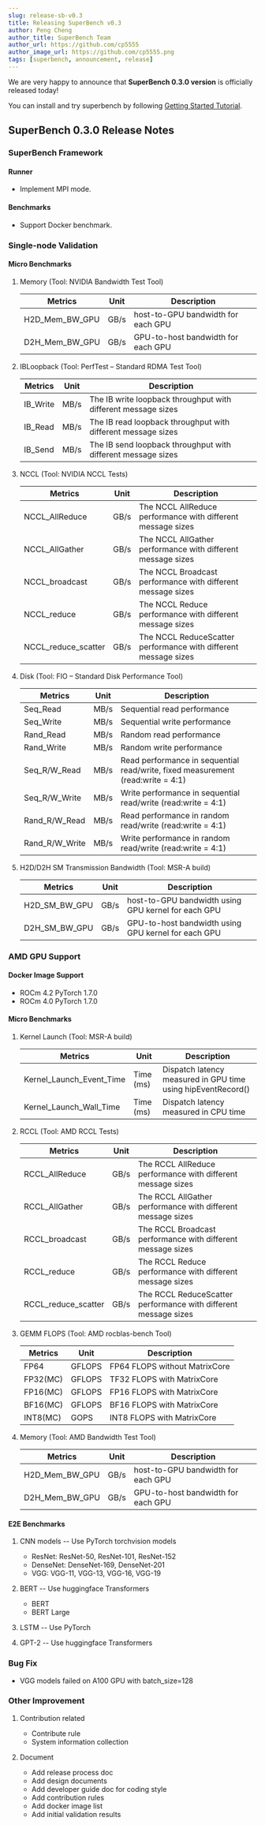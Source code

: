 ```yaml
---
slug: release-sb-v0.3
title: Releasing SuperBench v0.3
author: Peng Cheng
author_title: SuperBench Team
author_url: https://github.com/cp5555
author_image_url: https://github.com/cp5555.png
tags: [superbench, announcement, release]
---
```


We are very happy to announce that **SuperBench 0.3.0 version** is officially released today!

You can install and try superbench by following [Getting Started Tutorial](https://microsoft.github.io/superbenchmark/docs/getting-started/installation).

## SuperBench 0.3.0 Release Notes

### SuperBench Framework

#### Runner

- Implement MPI mode.

#### Benchmarks

- Support Docker benchmark.

### Single-node Validation

#### Micro Benchmarks

1. Memory (Tool: NVIDIA Bandwidth Test Tool)

   | Metrics        | Unit | Description                         |
   |----------------|------|-------------------------------------|
   | H2D_Mem_BW_GPU | GB/s | host-to-GPU bandwidth for each GPU  |
   | D2H_Mem_BW_GPU | GB/s | GPU-to-host bandwidth  for each GPU |

2. IBLoopback (Tool: PerfTest – Standard RDMA Test Tool)

   | Metrics  | Unit | Description                                                   |
   |----------|------|---------------------------------------------------------------|
   | IB_Write | MB/s | The IB write loopback throughput with different message sizes |
   | IB_Read  | MB/s | The IB read loopback throughput with different message sizes  |
   | IB_Send  | MB/s | The IB send loopback throughput with different message sizes  |

3. NCCL (Tool: NVIDIA NCCL Tests)

   | Metrics             | Unit | Description                                                     |
   |---------------------|------|-----------------------------------------------------------------|
   | NCCL_AllReduce      | GB/s | The NCCL AllReduce performance with different message sizes     |
   | NCCL_AllGather      | GB/s | The NCCL AllGather performance with different message sizes     |
   | NCCL_broadcast      | GB/s | The NCCL Broadcast performance with different message sizes     |
   | NCCL_reduce         | GB/s | The NCCL Reduce performance with different message sizes        |
   | NCCL_reduce_scatter | GB/s | The NCCL ReduceScatter performance with different message sizes |

4. Disk (Tool: FIO – Standard Disk Performance Tool)

   | Metrics        | Unit | Description                                                                     |
   |----------------|------|---------------------------------------------------------------------------------|
   | Seq_Read       | MB/s | Sequential read performance                                                     |
   | Seq_Write      | MB/s | Sequential write performance                                                    |
   | Rand_Read      | MB/s | Random read performance                                                         |
   | Rand_Write     | MB/s | Random write performance                                                        |
   | Seq_R/W_Read   | MB/s | Read performance in sequential read/write, fixed measurement (read:write = 4:1) |
   | Seq_R/W_Write  | MB/s | Write performance in sequential read/write (read:write = 4:1)                   |
   | Rand_R/W_Read  | MB/s | Read performance in random read/write (read:write = 4:1)                        |
   | Rand_R/W_Write | MB/s | Write performance in random read/write (read:write = 4:1)                       |

5. H2D/D2H SM Transmission Bandwidth (Tool: MSR-A build)

   | Metrics       | Unit | Description                                         |
   |---------------|------|-----------------------------------------------------|
   | H2D_SM_BW_GPU | GB/s | host-to-GPU bandwidth using GPU kernel for each GPU |
   | D2H_SM_BW_GPU | GB/s | GPU-to-host bandwidth using GPU kernel for each GPU |

### AMD GPU Support

#### Docker Image Support

- ROCm 4.2 PyTorch 1.7.0
- ROCm 4.0 PyTorch 1.7.0

#### Micro Benchmarks

1. Kernel Launch (Tool: MSR-A build)

   | Metrics                  | Unit      | Description                                                  |
   |--------------------------|-----------|--------------------------------------------------------------|
   | Kernel_Launch_Event_Time | Time (ms) | Dispatch latency measured in GPU time using hipEventRecord() |
   | Kernel_Launch_Wall_Time  | Time (ms) | Dispatch latency measured in CPU time                        |

2. RCCL (Tool: AMD RCCL Tests)

   | Metrics             | Unit | Description                                                     |
   |---------------------|------|-----------------------------------------------------------------|
   | RCCL_AllReduce      | GB/s | The RCCL AllReduce performance with different message sizes     |
   | RCCL_AllGather      | GB/s | The RCCL AllGather performance with different message sizes     |
   | RCCL_broadcast      | GB/s | The RCCL Broadcast performance with different message sizes     |
   | RCCL_reduce         | GB/s | The RCCL Reduce performance with different message sizes        |
   | RCCL_reduce_scatter | GB/s | The RCCL ReduceScatter performance with different message sizes |

3. GEMM FLOPS (Tool: AMD rocblas-bench Tool)

   | Metrics  | Unit   | Description                   |
   |----------|--------|-------------------------------|
   | FP64     | GFLOPS | FP64 FLOPS without MatrixCore |
   | FP32(MC) | GFLOPS | TF32 FLOPS with MatrixCore    |
   | FP16(MC) | GFLOPS | FP16 FLOPS with MatrixCore    |
   | BF16(MC) | GFLOPS | BF16 FLOPS with MatrixCore    |
   | INT8(MC) | GOPS   | INT8 FLOPS with MatrixCore    |

4. Memory (Tool: AMD Bandwidth Test Tool)

   | Metrics        | Unit | Description                         |
   |----------------|------|-------------------------------------|
   | H2D_Mem_BW_GPU | GB/s | host-to-GPU bandwidth for each GPU  |
   | D2H_Mem_BW_GPU | GB/s | GPU-to-host bandwidth  for each GPU |

#### E2E Benchmarks

1. CNN models -- Use PyTorch torchvision models
   - ResNet: ResNet-50, ResNet-101, ResNet-152
   - DenseNet: DenseNet-169, DenseNet-201
   - VGG: VGG-11, VGG-13, VGG-16, VGG-19​

2. BERT -- Use huggingface Transformers
   - BERT
   - BERT Large

3. LSTM -- Use PyTorch
4. GPT-2 -- Use huggingface Transformers

### Bug Fix

- VGG models failed on A100 GPU with batch_size=128

### Other Improvement

1. Contribution related
   - Contribute rule
   - System information collection

2. Document
   - Add release process doc
   - Add design documents
   - Add developer guide doc for coding style
   - Add contribution rules
   - Add docker image list
   - Add initial validation results
